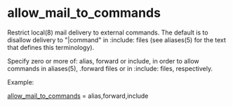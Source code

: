 # allow_mail_to_commands 


Restrict local(8) mail delivery to external commands.  The default
is to disallow delivery to "|command" in :include:  files (see
aliases(5) for the text that defines this terminology).



Specify zero or more of: alias, forward or include,
in order to allow commands in aliases(5), .forward files or in
:include:  files, respectively.



Example:



<a href="postconf.5.html#allow_mail_to_commands">allow_mail_to_commands</a> = alias,forward,include



